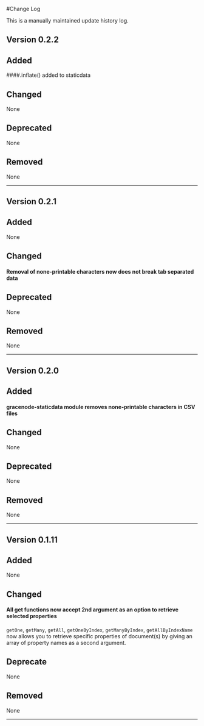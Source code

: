 #Change Log

This is a manually maintained update history log.

## Version 0.2.2

## Added

####.inflate() added to staticdata

## Changed

None

## Deprecated

None

## Removed

None

***

## Version 0.2.1

## Added

None

## Changed

#### Removal of none-printable characters now does not break tab separated data

## Deprecated

None

## Removed

None

***

## Version 0.2.0

## Added

#### gracenode-staticdata module removes none-printable characters in  CSV files

## Changed

None

## Deprecated

None

## Removed

None

***

## Version 0.1.11

## Added

None

## Changed

#### All get functions now accept 2nd argument as an option to retrieve selected properties

`getOne`, `getMany`, `getAll`, `getOneByIndex`, `getManyByIndex`, `getAllByIndexName` now allows you to retrieve specific properties of document(s) by giving an array of property names as a second argument.

## Deprecate

None

## Removed

None

***

